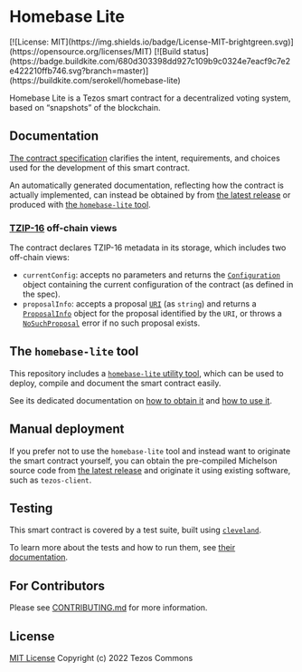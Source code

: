 <!--
   - SPDX-FileCopyrightText: 2022 Tezos Commons
   -
   - SPDX-License-Identifier: LicenseRef-MIT-TC
   -->

# Homebase Lite

 <!-- xrefcheck: ignore link -->[![License: MIT](https://img.shields.io/badge/License-MIT-brightgreen.svg)](https://opensource.org/licenses/MIT) [![Build status](https://badge.buildkite.com/680d303398dd927c109b9c0324e7eacf9c7e2e422210ffb746.svg?branch=master)](https://buildkite.com/serokell/homebase-lite)

Homebase Lite is a Tezos smart contract for a decentralized voting system, based
on “snapshots” of the blockchain.

## Documentation

[The contract specification](docs/specification.md) clarifies the intent,
requirements, and choices used for the development of this smart contract.

An automatically generated documentation, reflecting how the contract is
actually implemented, can instead be obtained by from [the latest
release](https://github.com/tezos-commons/homebase-lite/releases/latest)
or produced with [the `homebase-lite` tool](docs/tool.md#getting-the-contract-documentation).

### [TZIP-16](https://tzip.tezosagora.org/proposal/tzip-16/) off-chain views

The contract declares TZIP-16 metadata in its storage, which includes two off-chain views:

- `currentConfig`: accepts no parameters and returns the [`Configuration`](https://github.com/tezos-commons/homebase-lite/blob/autodoc/master/documentation.md#types-Configuration) object containing the current configuration of the contract (as defined in the spec).
- `proposalInfo`: accepts a proposal [`URI`](https://github.com/tezos-commons/homebase-lite/blob/autodoc/master/documentation.md#types-URI) (as `string`) and returns a [`ProposalInfo`](https://github.com/tezos-commons/homebase-lite/blob/autodoc/master/documentation.md#types-ProposalInfo) object for the proposal identified by the `URI`, or throws a [`NoSuchProposal`](https://github.com/tezos-commons/homebase-lite/blob/autodoc/master/documentation.md#errors-NoSuchProposal) error if no such proposal exists.

## The `homebase-lite` tool

This repository includes a [`homebase-lite` utility tool](docs/tool.md), which
can be used to deploy, compile and document the smart contract easily.

See its dedicated documentation on [how to obtain it](docs/tool.md#how-to-get)
and [how to use it](docs/tool.md#usage).

## Manual deployment

If you prefer not to use the `homebase-lite` tool and instead want to originate
the smart contract yourself, you can obtain the pre-compiled Michelson source
code from [the latest release](https://github.com/tezos-commons/homebase-lite/releases/latest) and originate it using existing software, such as
`tezos-client`.

## Testing

This smart contract is covered by a test suite, built using
[`cleveland`](https://gitlab.com/morley-framework/morley/-/tree/master/code/cleveland).

To learn more about the tests and how to run them, see [their documentation](docs/testing.md).

## For Contributors

Please see [CONTRIBUTING.md](CONTRIBUTING.md) for more information.

## License

[MIT License](./LICENSES/LicenseRef-MIT-TC.txt) Copyright (c) 2022 Tezos Commons
